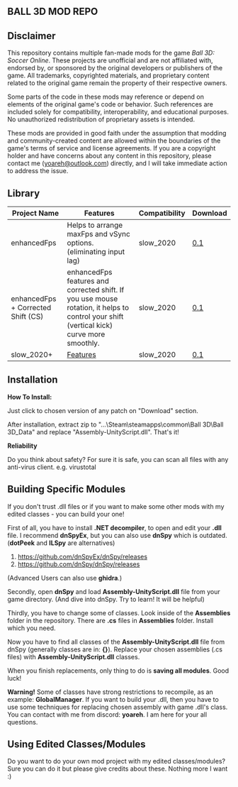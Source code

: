 BALL 3D MOD REPO
---

## Disclaimer

This repository contains multiple fan-made mods for the game *Ball 3D: Soccer Online*. These projects are unofficial and are not affiliated with, endorsed by, or sponsored by the original developers or publishers of the game. All trademarks, copyrighted materials, and proprietary content related to the original game remain the property of their respective owners.

Some parts of the code in these mods may reference or depend on elements of the original game's code or behavior. Such references are included solely for compatibility, interoperability, and educational purposes. No unauthorized redistribution of proprietary assets is intended.

These mods are provided in good faith under the assumption that modding and community-created content are allowed within the boundaries of the game's terms of service and license agreements. If you are a copyright holder and have concerns about any content in this repository, please contact me (yoareh@outlook.com) directly, and I will take immediate action to address the issue.

## Library

| Project Name       | Features                            | Compatibility  | Download                  |
|-----------------|--------------------------------------|----------------|----------------------------|
| enhancedFps | Helps to arrange maxFps and vSync options. (eliminating input lag) | slow_2020       | [0.1](https://github.com/yoareh/ball3d/raw/main/enhancedFps/0.1/0.1.zip) |
| enhancedFps + Corrected Shift (CS) | enhancedFps features and corrected shift. If you use mouse rotation, it helps to control your shift (vertical kick) curve more smoothly. | slow_2020       | [0.1](https://github.com/yoareh/ball3d/raw/main/enhancedFps/0.1[shiftcorrected]/0.1[shiftcorrected].zip) |
|slow_2020+|[Features](https://github.com/yoareh/ball3d/blob/main/slow2020plus.md)|slow_2020|[0.1](https://github.com/yoareh/ball3d/raw/main/slow2020+/0.1/Assembly-UnityScript.dll)|

## Installation
**How To Install:**

Just click to chosen version of any patch on "Download" section.

After installation, extract zip to "...\Steam\steamapps\common\Ball 3D\Ball 3D_Data" and replace "Assembly-UnityScript.dll". That's it!

**Reliability**

Do you think about safety? For sure it is safe, you can scan all files with any anti-virus client. e.g. virustotal

## Building Specific Modules
If you don't trust .dll files or if you want to make some other mods with my edited classes - you can build your one!

First of all, you have to install **.NET decompiler**, to open and edit your **.dll** file. I recommend **dnSpyEx**, but you can also use **dnSpy** which is outdated. (**dotPeek** and **ILSpy** are alternatives)

1) https://github.com/dnSpyEx/dnSpy/releases
2) https://github.com/dnSpy/dnSpy/releases

(Advanced Users can also use **ghidra**.)

Secondly, open **dnSpy** and load **Assembly-UnityScript.dll** file from your game directory. (And dive into dnSpy. Try to learn! It will be helpful)

Thirdly, you have to change some of classes. Look inside of the **Assemblies** folder in the repository. There are **.cs** files in **Assemblies** folder. Install which you need.

Now you have to find all classes of the **Assembly-UnityScript.dll** file from dnSpy (generally classes are in: **{}**). Replace your chosen assemblies (.cs files) with **Assembly-UnityScript.dll** classes.

When you finish replacements, only thing to do is **saving all modules**. Good luck!

**Warning!** Some of classes have strong restrictions to recompile, as an example: **GlobalManager**. If you want to build your .dll, then you have to use some techniques for replacing chosen assembly with game .dll's class. You can contact with me from discord: **yoareh**. I am here for your all questions.

## Using Edited Classes/Modules

Do you want to do your own mod project with my edited classes/modules? Sure you can do it but please give credits about these. Nothing more I want :)